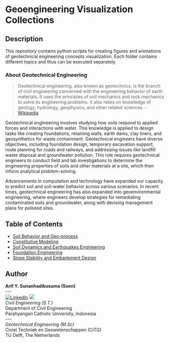# Geoengineering Visualization Collections

## Description
This repository contains python scripts for creating figures and animations of 
geotechnical engineering concepts visualization. Each folder contains different topics and
thus can be executed separately.

### About Geotechnical Engineering
> Geotechnical engineering, also known as geotechnics, is the branch of civil engineering concerned 
> with the engineering behavior of earth materials. It uses the principles of soil mechanics and 
> rock mechanics to solve its engineering problems. It also relies on knowledge of geology, 
> hydrology, geophysics, and other related sciences. - [Wikipedia](https://en.wikipedia.org/wiki/Geotechnical_engineering)

Geotechnical engineering involves studying how soils respond to applied forces and interactions with 
water. This knowledge is applied to design tasks like creating foundations, retaining walls, earth 
dams, clay liners, and geosynthetics for waste containment. Geotechnical engineers have diverse 
objectives, including foundation design, temporary excavation support, route planning for roads and 
railways, and addressing issues like landfill waste disposal and groundwater pollution. 
This role requires geotechnical engineers to conduct field and lab investigations to determine 
the engineering properties of soils and other materials at a site, which then inform analytical 
problem-solving.

Advancements in computation and technology have expanded our capacity to predict soil and soil-water
behavior across various scenarios. In recent times, geotechnical engineering has also expanded into
geoenvironmental engineering, where engineers develop strategies for remediating 
contaminated soils and groundwater, along with devising management plans for polluted sites.

## Table of Contents
* [Soil Behavior and Geo-process](./SoilBehavior_GeoProcess/)
* [Constitutive Modeling](./ConstitutiveModeling/)
* [Soil Dynamics and Earthquakes Engineering](./SoilDynamics_EarthquakesEngineering/)
* [Foundation Engineering](./FoundationEngineering/)
* [Slope Stability and Embankment Design](./SlopeStability_EmbankmentDesign/)

## Author
**Arif Y. Sunanhadikusuma (Soen)** <br>
--- <br>
[![LinkedIn](https://img.shields.io/badge/LinkedIn-0077B5?style=for-the-badge&logo=linkedin&logoColor=white)](https://linkedin.com/in/arifyunando)
[![](https://img.shields.io/badge/Gmail-EA4335.svg?style=for-the-badge&logo=Gmail&logoColor=white)](mailto:arifyunando@gmail.com)<br>
_Civil Engineering (S.T.)_ <br>
Department of Civil Engineering <br>
Parahyangan Catholic University, Indonesia  <br> 
--- <br>
_Geotechnical Engineering (M.Sc)_ <br>
Civiel Techniek en Geowetenschappen (CiTG) <br>
TU Delft, The Netherlands